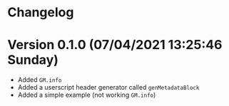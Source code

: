 <!--
  Created at: 07/04/2021 13:25:27 Sunday
  Modified at: 07/04/2021 01:26:43 PM Sunday
-->

# Changelog

# Version 0.1.0 (07/04/2021 13:25:46 Sunday)

- Added `GM.info`
- Added a userscript header generator called `genMetadataBlock`
- Added a simple example (not working `GM.info`)
